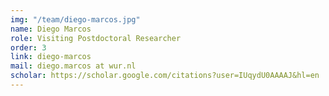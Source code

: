 ```yaml
---
img: "/team/diego-marcos.jpg"
name: Diego Marcos
role: Visiting Postdoctoral Researcher
order: 3
link: diego-marcos
mail: diego.marcos at wur.nl
scholar: https://scholar.google.com/citations?user=IUqydU0AAAAJ&hl=en
---
```


